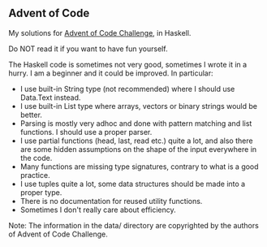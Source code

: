 Advent of Code
--------------

My solutions for [Advent of Code Challenge](http://adventofcode.com), in Haskell.

Do NOT read it if you want to have fun yourself.

The Haskell code is sometimes not very good, sometimes I wrote it in a hurry. I am a beginner and it could be improved. In particular:

* I use built-in String type (not recommended) where I should use Data.Text instead.
* I use built-in List type where arrays, vectors or binary strings would be better.
* Parsing is mostly very adhoc and done with pattern matching and list functions. I should use a proper parser.
* I use partial functions (head, last, read etc.) quite a lot, and also there are some hidden assumptions on the shape of the input everywhere in the code. 
* Many functions are missing type signatures, contrary to what is a good practice.
* I use tuples quite a lot, some data structures should be made into a proper type.
* There is no documentation for reused utility functions.
* Sometimes I don't really care about efficiency.

Note: The information in the data/ directory are copyrighted by the authors of Advent of Code Challenge.
